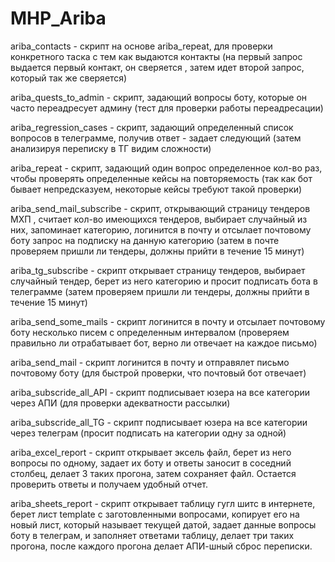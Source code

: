# MHP_Ariba
ariba_contacts - скрипт на основе ariba_repeat, для проверки конкретного таска с тем как выдаются контакты (на первый запрос выдается первый контакт, он сверяется , затем идет второй запрос, который так же сверяется)

ariba_quests_to_admin - скрипт, задающий вопросы боту, которые он часто переадресует админу (тест для проверки работы переадресации)

ariba_regression_cases - скрипт, задающий определенный список вопросов в телеграмме, получив ответ - задает следующий (затем анализируя переписку в ТГ видим сложности)

ariba_repeat - скрипт, задающий один вопрос определенное кол-во раз, чтобы проверять определенные кейсы на повторяемость (так как бот бывает непредсказуем, некоторые кейсы требуют такой проверки)

ariba_send_mail_subscribe - скрипт, открывающий страницу тендеров МХП , считает кол-во имеющихся тендеров, выбирает случайный из
них, запоминает категорию, логинится в почту и отсылает почтовому боту запрос на подписку на данную категорию (затем в почте проверяем пришли ли тендеры, должны прийти в течение 15 минут)

ariba_tg_subscribe - скрипт открывает страницу тендеров, выбирает случайный тендер, берет из него категорию и просит подписать
бота в телеграмме (затем проверяем пришли ли тендеры, должны прийти в течение 15 минут)

ariba_send_some_mails - скрипт логинится в почту и отсылает почтовому боту несколько писем с определенным интервалом (проверяем правильно ли отрабатывает бот, верно ли отвечает на каждое письмо)

ariba_send_mail - скрипт логинится в почту и отправялет письмо почтовому боту (для быстрой проверки, что почтовый бот отвечает)

ariba_subscride_all_API - скрипт подписывает юзера на все категории через АПИ (для проверки адекватности рассылки)

ariba_subscride_all_TG - скрипт подписывает юзера на все категории через телеграм (просит подписать на категории одну за одной)

ariba_excel_report - скрипт открывает эксель файл, берет из него вопросы по одному, задает их боту и ответы заносит в соседний столбец,
делает 3 таких прогона, затем сохраняет файл. Остается проверить ответы и получаем удобный отчет.

ariba_sheets_report - скрипт открывает таблицу гугл шитс в интернете, берет лист template с заготовленными вопросами, копирует его на новый лист, который называет текущей датой, задает данные вопросы боту в телеграм, и заполняет ответами таблицу, делает три таких прогона, после каждого прогона делает АПИ-шный сброс переписки.
